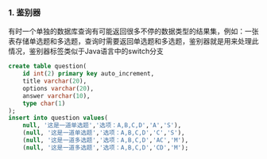 ### 1. 鉴别器

有时一个单独的数据库查询有可能返回很多不停的数据类型的结果集，例如：一张表存储单选题和多选题，查询时需要返回单选题和多选题，鉴别器就是用来处理此情况，鉴别器标签类似于Java语言中的switch分支

```sql
create table question(
	id int(2) primary key auto_increment,
    title varchar(20),
    options varchar(20),
    answer varchar(10),
    type char(1)
);
insert into question values(
	null, '这是一道单选题','选项：A,B,C,D','A','S'),
	(null, '这是一道单选题','选项：A,B,C,D','C','S'),
	(null, '这是一道多选题','选项：A,B,C,D','AC','M'),
	(null, '这是一道多选题','选项：A,B,C,D','CD','M');
```































































































